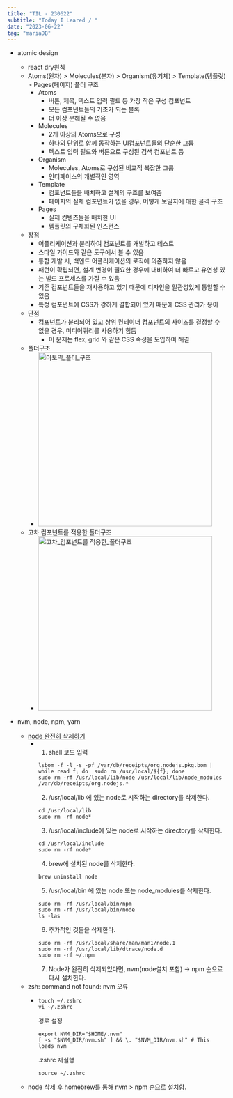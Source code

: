 ```yaml
---
title: "TIL - 230622"
subtitle: "Today I Leared / "
date: "2023-06-22"
tag: "mariaDB"
---
```


- atomic design
  - react dry원칙
  - Atoms(원자) > Molecules(분자) > Organism(유기체) > Template(템플릿) > Pages(페이지) 폴더 구조
    - Atoms
      - 버튼, 제목, 텍스트 입력 필드 등 가장 작은 구성 컴포넌트
      - 모든 컴포넌트들의 기초가 되는 블록
      - 더 이상 분해될 수 없음
    - Molecules
      - 2개 이상의 Atoms으로 구성
      - 하나의 단위로 함께 동작하는 UI컴포넌트들의 단순한 그룹
      - 텍스트 입력 필드와 버튼으로 구성된 검색 컴포넌트 등
    - Organism
      - Molecules, Atoms로 구성된 비교적 복잡한 그룹
      - 인터페이스의 개별적인 영역
    - Template
      - 컴포넌트들을 배치하고 설계의 구조를 보여줌
      - 페이지의 실제 컴포넌트가 없을 경우, 어떻게 보일지에 대한 골격 구조
    - Pages
      - 실제 컨텐츠들을 배치한 UI
      - 템플릿의 구체화된 인스턴스
  - 장점
    - 어플리케이션과 분리하여 컴포넌트를 개발하고 테스트
    - 스타일 가이드와 같은 도구에서 볼 수 있음
    - 통합 개발 시, 백엔드 어플리케이션의 로직에 의존하지 않음
    - 패턴이 확립되면, 설계 변경이 필요한 경우에 대비하여 더 빠르고 유연성 있는 빌드 프로세스를 가질 수 있음
    - 기존 컴포넌트들을 재사용하고 있기 때문에 디자인을 일관성있게 통일할 수 있음
    - 특정 컴포넌트에 CSS가 강하게 결합되어 있기 때문에 CSS 관리가 용이
  - 단점
    - 컴포넌트가 분리되어 있고 상위 컨테이너 컴포넌트의 사이즈를 결정할 수 없을 경우, 미디어쿼리를 사용하기 힘듬
      - 이 문제는 flex, grid 와 같은 CSS 속성을 도입하여 해결
  - 폴더구조
    - <img src='https://andela.com/wp-content/uploads/2019/10/Screenshot-2019-10-25-at-2.33.30-PM.png.webp' width='400px' alt='아토믹_폴더_구조' />
  - 고차 컴포넌트를 적용한 폴더구조
    - <img src='https://andela.com/wp-content/uploads/2019/10/Screenshot-2019-10-25-at-2.39.50-PM.png.webp' width='400px' alt='고차_컴포넌트를 적용한_폴더구조' />

- nvm, node, npm, yarn
  - [node 완전히 삭제하기](https://velog.io/@minidoo/Node-mac%EC%97%90%EC%84%9C-Node.js-%EC%99%84%EC%A0%84%ED%9E%88-%EC%82%AD%EC%A0%9C%ED%95%98%EA%B8%B0)
    - 1. shell 코드 입력
      ```
      lsbom -f -l -s -pf /var/db/receipts/org.nodejs.pkg.bom | while read f; do  sudo rm /usr/local/${f}; done
      sudo rm -rf /usr/local/lib/node /usr/local/lib/node_modules /var/db/receipts/org.nodejs.*
      ``` 
      2. /usr/local/lib 에 있는 node로 시작하는 directory를 삭제한다.
      ```
      cd /usr/local/lib
      sudo rm -rf node*
      ```
      3. /usr/local/include에 있는 node로 시작하는 directory를 삭제한다.
      ```
      cd /usr/local/include
      sudo rm -rf node*
      ```
      4. brew에 설치된 node를 삭제한다.
      ```
      brew uninstall node
      ```
      5. /usr/local/bin 에 있는 node 또는 node_modules를 삭제한다.
      ```
      sudo rm -rf /usr/local/bin/npm
      sudo rm -rf /usr/local/bin/node
      ls -las
      ```
      6. 추가적인 것들을 삭제한다.
      ```
      sudo rm -rf /usr/local/share/man/man1/node.1
      sudo rm -rf /usr/local/lib/dtrace/node.d
      sudo rm -rf ~/.npm
      ```
      7. Node가 완전히 삭제되었다면, nvm(node설치 포함) → npm 순으로 다시 설치한다.
  - zsh: command not found: nvm 오류
    - ```
      touch ~/.zshrc
      vi ~/.zshrc
      ```
      경로 설정
      ```
      export NVM_DIR="$HOME/.nvm"
      [ -s "$NVM_DIR/nvm.sh" ] && \. "$NVM_DIR/nvm.sh" # This loads nvm
      ```
      .zshrc 재실행
      ```
      source ~/.zshrc
      ```
  - node 삭제 후 homebrew를 통해 nvm > npm 순으로 설치함.